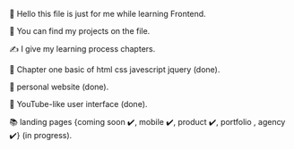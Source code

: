 👋 Hello this file is just for me while learning Frontend.

📓 You can find my projects on the file.

✍️ I give my learning process chapters.

📖 Chapter one basic of html css javescript jquery (done).

📝 personal website (done).

📝 YouTube-like user interface (done).

📚 landing pages {coming soon ✔️, mobile ✔️, product ✔️, portfolio , agency ✔️} (in progress).
